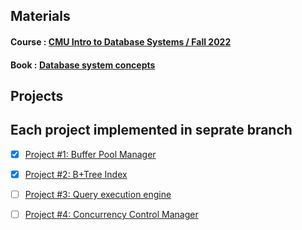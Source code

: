 ## Materials 

#### Course : [CMU Intro to Database Systems / Fall 2022](https://www.youtube.com/watch?v=uikbtpVZS2s&list=PLSE8ODhjZXjaKScG3l0nuOiDTTqpfnWFf&index=2)
#### Book : [Database system concepts ](https://www.db-book.com/)

## Projects 
## Each project implemented in seprate branch

- [X] [Project #1: Buffer Pool Manager](https://15445.courses.cs.cmu.edu/fall2020/project1/)
- [X] [Project #2: B+Tree Index](https://15445.courses.cs.cmu.edu/fall2020/project2/)
- [ ] [Project #3: Query execution engine](https://15445.courses.cs.cmu.edu/fall2020/project3/)
- [ ] [Project #4: Concurrency Control Manager](https://15445.courses.cs.cmu.edu/fall2020/project4/)


